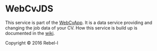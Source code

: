 # WebCvJDS
This service is part of the [WebCvApp](https://github.com/rebel-l/WebCvWFS). It is a data service providing and changing the job data of your CV. How this service is build up is documented in the [wiki](https://github.com/rebel-l/WebCvJDS/wiki).






Copyright © 2016 Rebel-l
